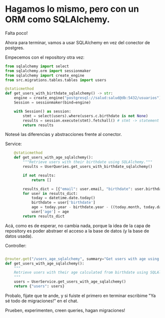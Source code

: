 # Hagamos lo mismo, pero con un ORM como SQLAlchemy.
Falta poco!

Ahora para terminar, vamos a usar SQLAlchemy en vez del conector de postgres.

Empecemos con el repository otra vez:

```python
from sqlalchemy import select
from sqlalchemy.orm import sessionmaker
from sqlalchemy import create_engine
from src.migrations.tables.tables import users

@staticmethod
def get_users_with_birthdate_sqlalchemy() -> str:
    engine = create_engine("postgresql://salud:salud@db:5432/usuarios")
    Session = sessionmaker(bind=engine)

    with Session() as session:
        stmt = select(users).where(users.c.birthdate is not None)
        results = session.execute(stmt).fetchall() # stmt -> statement
        return results
```

Notesé las diferencias y abstracciones frente al conector.

Service:
```python
    @staticmethod
    def get_users_with_age_sqlalchemy():
        """Retrieve users with their birthdate using SQLAlchemy."""
        results = UserQueries.get_users_with_birthdate_sqlalchemy()

        if not results:
            return []

        results_dict = [{"email": user.email, "birthdate": user.birthdate} for user in results]
        for user in results_dict:
            today = datetime.date.today()
            birthdate = user['birthdate']
            age = today.year - birthdate.year - ((today.month, today.day) < (birthdate.month, birthdate.day))
            user['age'] = age
        return results_dict
```
Acá, como es de esperar, no cambia nada, porque la idea de la capa de repository es poder abstraer el acceso a la base de datos (y la base de datos usada).

Controller:
```python

@router.get("/users_age_sqlalchemy", summary="Get users with age using SQLAlchemy")
def get_users_with_age_sqlalchemy():
    """
    Retrieve users with their age calculated from birthdate using SQLAlchemy.
    """
    users = UserService.get_users_with_age_sqlalchemy()
    return {"users": users}
```

Probalo, fijate que te ande, y si fuiste el primero en terminar escribime "Ya sé todo de migraciones!" en el chat.


Prueben, experimenten, creen queries, hagan migraciones!
